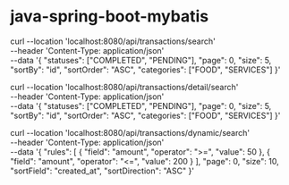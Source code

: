 # java-spring-boot-mybatis

curl --location 'localhost:8080/api/transactions/search' \
--header 'Content-Type: application/json' \
--data '{
"statuses": ["COMPLETED", "PENDING"],
"page": 0,
"size": 5,
"sortBy": "id",
"sortOrder": "ASC",
"categories": ["FOOD", "SERVICES"]
}'

curl --location 'localhost:8080/api/transactions/detail/search' \
--header 'Content-Type: application/json' \
--data '{
"statuses": ["COMPLETED", "PENDING"],
"page": 0,
"size": 5,
"sortBy": "id",
"sortOrder": "ASC",
"categories": ["FOOD", "SERVICES"]
}'

curl --location 'localhost:8080/api/transactions/dynamic/search' \
--header 'Content-Type: application/json' \
--data '{
"rules": [
{
"field": "amount",
"operator": ">=",
"value": 50
},
{
"field": "amount",
"operator": "<=",
"value": 200
}
],
"page": 0,
"size": 10,
"sortField": "created_at",
"sortDirection": "ASC"
}'